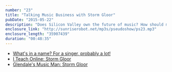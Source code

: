 ```yaml
---
number: "23"
title: "Talking Music Business with Storm Gloor"
pubDate: "2015-05-22"
description: "Does Silicon Valley own the future of music? How should musicians navigate the rapidly changing market with streaming services, social media, and a constantly increasing competition for attention? Music industry veteran and university professor Storm Gloor joins to discuss these questions and much more!"
enclosure_link: "http://sunriserobot.net/mp3s/pseudoshow/ps23.mp3"
enclosure_length: "35907439"
duration: "00:48:35"
---
```

- [What's in a name? For a singer, probably a lot!](http://www.usatoday.com/story/money/business/2015/03/12/brands-in-song-lyrics/70176372/)
- [I Teach Online: Storm Gloor](https://www.youtube.com/watch?v=smccno_QNjI)
- [Glendale's Music Man: Storm Gloor](http://www.glendale.co.us/DocumentCenter/View/467)